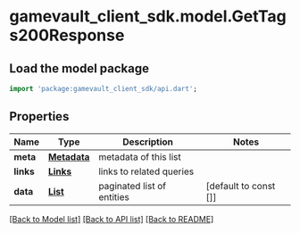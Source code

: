 # gamevault_client_sdk.model.GetTags200Response

## Load the model package
```dart
import 'package:gamevault_client_sdk/api.dart';
```

## Properties
Name | Type | Description | Notes
------------ | ------------- | ------------- | -------------
**meta** | [**Metadata**](Metadata.md) | metadata of this list | 
**links** | [**Links**](Links.md) | links to related queries | 
**data** | [**List<TagMetadata>**](TagMetadata.md) | paginated list of entities | [default to const []]

[[Back to Model list]](../README.md#documentation-for-models) [[Back to API list]](../README.md#documentation-for-api-endpoints) [[Back to README]](../README.md)


